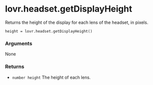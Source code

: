 <!--
category: reference
-->

lovr.headset.getDisplayHeight
===

Returns the height of the display for each lens of the headset, in pixels.

    height = lovr.headset.getDisplayHeight()

### Arguments

None

### Returns

- `number height` The height of each lens.
